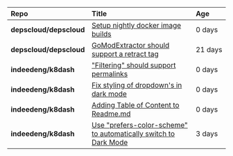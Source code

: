 |**Repo**|**Title**|**Age**|
|:----|:----|:----|
|**depscloud/depscloud**|[Setup nightly docker image builds](https://github.com/depscloud/depscloud/issues/97)|0&nbsp;days|
|**depscloud/depscloud**|[GoModExtractor should support a retract tag](https://github.com/depscloud/depscloud/issues/69)|21&nbsp;days|
|**indeedeng/k8dash**|["Filtering" should support permalinks](https://github.com/indeedeng/k8dash/issues/153)|0&nbsp;days|
|**indeedeng/k8dash**|[Fix styling of dropdown's in dark mode](https://github.com/indeedeng/k8dash/issues/152)|0&nbsp;days|
|**indeedeng/k8dash**|[Adding Table of Content to Readme.md](https://github.com/indeedeng/k8dash/issues/151)|0&nbsp;days|
|**indeedeng/k8dash**|[Use "prefers-color-scheme" to automatically switch to Dark Mode](https://github.com/indeedeng/k8dash/issues/144)|3&nbsp;days|